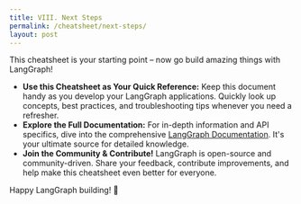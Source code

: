 ```yaml
---
title: VIII. Next Steps
permalink: /cheatsheet/next-steps/
layout: post
---
```


This cheatsheet is your starting point – now go build amazing things with LangGraph!

- **Use this Cheatsheet as Your Quick Reference:** Keep this document handy as you develop your LangGraph applications. Quickly look up concepts, best practices, and troubleshooting tips whenever you need a refresher.
- **Explore the Full Documentation:** For in-depth information and API specifics, dive into the comprehensive [LangGraph Documentation](link-to-official-docs). It's your ultimate source for detailed knowledge.
- **Join the Community & Contribute!** LangGraph is open-source and community-driven. Share your feedback, contribute improvements, and help make this cheatsheet even better for everyone.

Happy LangGraph building! 🚀
